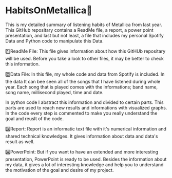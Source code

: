 # HabitsOnMetallica🤟
This is my detailed summary of listening habits of Metallica from last year. This GitHub repositary contains a ReadMe file, a report, a power point presentation, and last but not least, a file that includes my personal Spotify Data and Python code to manipulate this Data.

1️⃣ReadMe File:
  This file gives information about how this GitHUb repositary will be used. Before you take a look to other files, it may be better to check this information.

2️⃣Data File:
  In this file, my whole code and data from Spotify is included. In the data It can bee seen all of the songs that I have listened during whole year. Each song that is played comes with the informations; band name, song name, millisecond played, time and date.
  
  In python code I abstract this information and divided to certain parts. This parts are used to reach new results and informations with visualized graphs. In the code every step is commented to make you really understand the goal and reuslt of the code. 

3️⃣Report:
  Report is an informatic text file with it's numerical information and shared technical knowledges. It gives information about data and data's result as well. 

4️⃣PowerPoint:
  But if you want to have an extended and more interesting presentation, PowerPoint is ready to be used. Besides the information about my data, it gives a lot of interesting knowledge and help you to understand the motivation of the goal and desire of my project.



  
